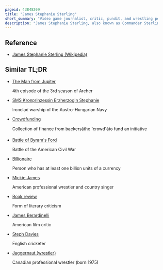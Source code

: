 ```yaml
---
pageid: 43848209
title: "James Stephanie Sterling"
short_summary: "Video game journalist, critic, pundit, and wrestling personality"
description: "James Stephanie Sterling, also known as Commander Sterling and formerly known as Jim Sterling, is an english-american Freelance Video Game Journalist, critic, Pundit, Youtuber, and professional Wrestler. She was a Review Editor for Destructoid before becoming independent in September 2014. Sterling is noted as one of the primary Examples of a Youtuber Reaching Success through crowdfunding."
---
```


## Reference

- [James Stephanie Sterling (Wikipedia)](https://en.wikipedia.org/?curid=43848209)

## Similar TL;DR

- [The Man from Jupiter](/tldr/en/the-man-from-jupiter)

  4th episode of the 3rd season of Archer

- [SMS Kronprinzessin Erzherzogin Stephanie](/tldr/en/sms-kronprinzessin-erzherzogin-stephanie)

  Ironclad warship of the Austro-Hungarian Navy

- [Crowdfunding](/tldr/en/crowdfunding)

  Collection of finance from backersâthe 'crowd'âto fund an initiative

- [Battle of Byram's Ford](/tldr/en/battle-of-byrams-ford)

  Battle of the American Civil War

- [Billionaire](/tldr/en/billionaire)

  Person who has at least one billion units of a currency

- [Mickie James](/tldr/en/mickie-james)

  American professional wrestler and country singer

- [Book review](/tldr/en/book-review)

  Form of literary criticism

- [James Berardinelli](/tldr/en/james-berardinelli)

  American film critic

- [Steph Davies](/tldr/en/steph-davies)

  English cricketer

- [Juggernaut (wrestler)](/tldr/en/juggernaut-wrestler)

  Canadian professional wrestler (born 1975)

